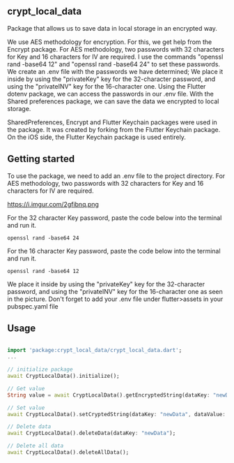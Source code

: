 <!-- 
This README describes the package. If you publish this package to pub.dev,
this README's contents appear on the landing page for your package.

For information about how to write a good package README, see the guide for
[writing package pages](https://dart.dev/guides/libraries/writing-package-pages). 

For general information about developing packages, see the Dart guide for
[creating packages](https://dart.dev/guides/libraries/create-library-packages)
and the Flutter guide for
[developing packages and plugins](https://flutter.dev/developing-packages). 
-->

## crypt_local_data

Package that allows us to save data in local storage in an encrypted way.

We use AES methodology for encryption. For this, we get help from the Encrypt package. For AES methodology, two passwords with 32 characters for Key and 16 characters for IV are required. 
I use the commands "openssl rand -base64 12" and "openssl rand -base64 24" to set these passwords.
We create an .env file with the passwords we have determined; We place it inside by using the "privateKey" key for the 32-character password, and using the "privateINV" key for the 16-character one.
Using the Flutter dotenv package, we can access the passwords in our .env file.
With the Shared preferences package, we can save the data we encrypted to local storage.

SharedPreferences, Encrypt and Flutter Keychain packages were used in the package. It was created by forking from the Flutter Keychain package. On the iOS side, the Flutter Keychain package is used entirely.

## Getting started

To use the package, we need to add an .env file to the project directory. For AES methodology, two passwords with 32 characters for Key and 16 characters for IV are required.

https://i.imgur.com/2gfibnq.png

For the 32 character Key password, paste the code below into the terminal and run it.

```terminal
openssl rand -base64 24
```

For the 16 character Key password, paste the code below into the terminal and run it.

```terminal
openssl rand -base64 12
```

We place it inside by using the "privateKey" key for the 32-character password, and using the "privateINV" key for the 16-character one as seen in the picture.
Don't forget to add your .env file under flutter>assets in your pubspec.yaml file

## Usage


```dart

import 'package:crypt_local_data/crypt_local_data.dart';
...

// initialize package
await CryptLocalData().initialize();

// Get value
String value = await CryptLocalData().getEncryptedString(dataKey: "newData");

// Set value
await CryptLocalData().setCryptedString(dataKey: "newData", dataValue: value);

// Delete data
await CryptLocalData().deleteData(dataKey: "newData");

// Delete all data
await CryptLocalData().deleteAllData();
```
